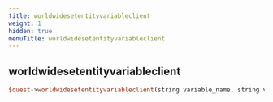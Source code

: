 ```yaml
---
title: worldwidesetentityvariableclient
weight: 1
hidden: true
menuTitle: worldwidesetentityvariableclient
---
```

## worldwidesetentityvariableclient
```perl
$quest->worldwidesetentityvariableclient(string variable_name, string variable_value, uint8 min_status, uint8 max_status)
```